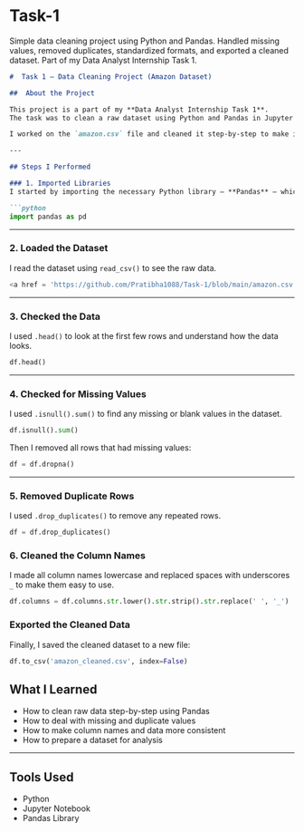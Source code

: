 # Task-1
Simple data cleaning project using Python and Pandas. Handled missing values, removed duplicates, standardized formats, and exported a cleaned dataset. Part of my Data Analyst Internship Task 1.
````markdown
#  Task 1 – Data Cleaning Project (Amazon Dataset)

##  About the Project

This project is a part of my **Data Analyst Internship Task 1**.  
The task was to clean a raw dataset using Python and Pandas in Jupyter Notebook.

I worked on the `amazon.csv` file and cleaned it step-by-step to make it ready for analysis.

---

## Steps I Performed 

### 1. Imported Libraries
I started by importing the necessary Python library — **Pandas** — which is used for data handling.

```python
import pandas as pd
````

---

### 2. Loaded the Dataset

I read the dataset using `read_csv()` to see the raw data.

```python
<a href = 'https://github.com/Pratibha1088/Task-1/blob/main/amazon.csv'>amazon</a>
```

---

### 3. Checked the Data

I used `.head()` to look at the first few rows and understand how the data looks.

```python
df.head()
```

---

### 4. Checked for Missing Values

I used `.isnull().sum()` to find any missing or blank values in the dataset.

```python
df.isnull().sum()
```

Then I removed all rows that had missing values:

```python
df = df.dropna()
```

---

### 5. Removed Duplicate Rows

I used `.drop_duplicates()` to remove any repeated rows.

```python
df = df.drop_duplicates()
```


### 6. Cleaned the Column Names

I made all column names lowercase and replaced spaces with underscores `_` to make them easy to use.

```python
df.columns = df.columns.str.lower().str.strip().str.replace(' ', '_')
```

### Exported the Cleaned Data

Finally, I saved the cleaned dataset to a new file:

```python
df.to_csv('amazon_cleaned.csv', index=False)
```

## What I Learned

* How to clean raw data step-by-step using Pandas
* How to deal with missing and duplicate values
* How to make column names and data more consistent
* How to prepare a dataset for analysis

---

## Tools Used

* Python
* Jupyter Notebook
* Pandas Library
